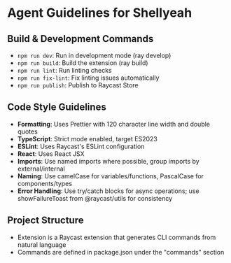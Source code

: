 # Agent Guidelines for Shellyeah

## Build & Development Commands
- `npm run dev`: Run in development mode (ray develop)
- `npm run build`: Build the extension (ray build)
- `npm run lint`: Run linting checks
- `npm run fix-lint`: Fix linting issues automatically
- `npm run publish`: Publish to Raycast Store

## Code Style Guidelines
- **Formatting**: Uses Prettier with 120 character line width and double quotes
- **TypeScript**: Strict mode enabled, target ES2023
- **ESLint**: Uses Raycast's ESLint configuration
- **React**: Uses React JSX
- **Imports**: Use named imports where possible, group imports by external/internal
- **Naming**: Use camelCase for variables/functions, PascalCase for components/types
- **Error Handling**: Use try/catch blocks for async operations; use showFailureToast from @raycast/utils for consistency

## Project Structure
- Extension is a Raycast extension that generates CLI commands from natural language
- Commands are defined in package.json under the "commands" section